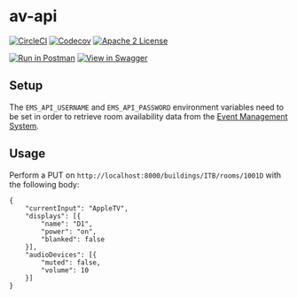 # av-api
[![CircleCI](https://img.shields.io/circleci/project/byuoitav/av-api.svg)](https://circleci.com/gh/byuoitav/av-api) [![Codecov](https://img.shields.io/codecov/c/github/byuoitav/av-api.svg)](https://codecov.io/gh/byuoitav/av-api) [![Apache 2 License](https://img.shields.io/hexpm/l/plug.svg)](https://raw.githubusercontent.com/byuoitav/av-api/master/LICENSE)

[![Run in Postman](https://run.pstmn.io/button.svg)](https://app.getpostman.com/run-collection/dd1b2c873b3eff5a4ca7) [![View in Swagger](http://jessemillar.github.io/view-in-swagger-button/button.svg)](http://byuoitav.github.io/swagger-ui/?url=https://raw.githubusercontent.com/byuoitav/av-api/master/swagger.json)

## Setup
The `EMS_API_USERNAME` and `EMS_API_PASSWORD` environment variables need to be set in order to retrieve room availability data from the [Event Management System](https://emsweb.byu.edu/VirtualEMS/BrowseForSpace.aspx).

## Usage
Perform a PUT on `http://localhost:8000/buildings/ITB/rooms/1001D` with the following body:
```
{
	"currentInput": "AppleTV",
	"displays": [{
		"name": "D1",
		"power": "on",
		"blanked": false
	}],
	"audioDevices": [{
		"muted": false,
		"volume": 10
	}]
}
```
